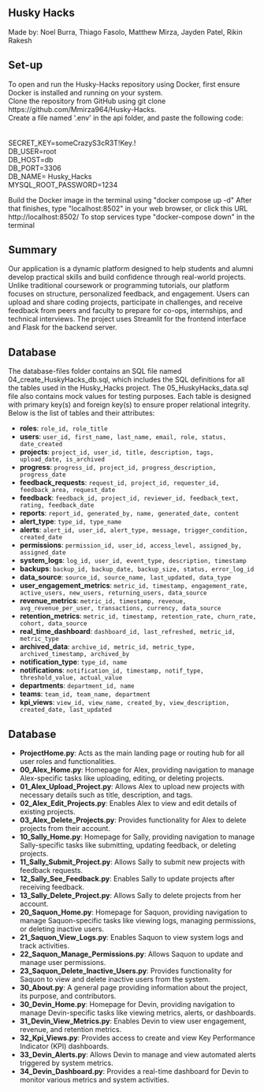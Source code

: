 ## Husky Hacks
Made by: Noel Burra, Thiago Fasolo, Matthew Mirza, Jayden Patel, Rikin Rakesh

## Set-up
<p>
To open and run the Husky-Hacks repository using Docker, first ensure Docker is installed and running on your system. <br>
Clone the repository from GitHub using git clone https://github.com/Mmirza964/Husky-Hacks.<br>
Create a file named '.env' in the api folder, and paste the following code:<br>
<br>
<br>
SECRET_KEY=someCrazyS3cR3T!Key.!<br>
DB_USER=root<br>
DB_HOST=db<br>
DB_PORT=3306<br>
DB_NAME= Husky_Hacks<br>
MYSQL_ROOT_PASSWORD=1234 <br>
</p>

Build the Docker image in the terminal using "docker compose up -d"
After that finishes, type "localhost:8502" in your web browser, or click this URL http://localhost:8502/
To stop services type "docker-compose down" in the terminal

## Summary

Our application is a dynamic platform designed to help students and alumni develop practical skills and build confidence through real-world projects. Unlike traditional coursework or programming tutorials, our platform focuses on structure, personalized feedback, and engagement. Users can upload and share coding projects, participate in challenges, and receive feedback from peers and faculty to prepare for co-ops, internships, and technical interviews. The project uses Streamlit for the frontend interface and Flask for the backend server.

## Database
<p>The database-files folder contains an SQL file named 04_create_HuskyHacks_db.sql, which includes the SQL definitions for all the tables used in the Husky_Hacks project. The 05_HuskyHacks_data.sql file also contains mock values for testing purposes. Each table is designed with primary key(s) and foreign key(s) to ensure proper relational integrity. Below is the list of tables and their attributes:

<ul>
  <li><strong>roles</strong>: <code>role_id, role_title</code></li>
  <li><strong>users</strong>: <code>user_id, first_name, last_name, email, role, status, date_created</code></li>
  <li><strong>projects</strong>: <code>project_id, user_id, title, description, tags, upload_date, is_archived</code></li>
  <li><strong>progress</strong>: <code>progress_id, project_id, progress_description, progress_date</code></li>
  <li><strong>feedback_requests</strong>: <code>request_id, project_id, requester_id, feedback_area, request_date</code></li>
  <li><strong>feedback</strong>: <code>feedback_id, project_id, reviewer_id, feedback_text, rating, feedback_date</code></li>
  <li><strong>reports</strong>: <code>report_id, generated_by, name, generated_date, content</code></li>
  <li><strong>alert_type</strong>: <code>type_id, type_name</code></li>
  <li><strong>alerts</strong>: <code>alert_id, user_id, alert_type, message, trigger_condition, created_date</code></li>
  <li><strong>permissions</strong>: <code>permission_id, user_id, access_level, assigned_by, assigned_date</code></li>
  <li><strong>system_logs</strong>: <code>log_id, user_id, event_type, description, timestamp</code></li>
  <li><strong>backups</strong>: <code>backup_id, backup_date, backup_size, status, error_log_id</code></li>
  <li><strong>data_source</strong>: <code>source_id, source_name, last_updated, data_type</code></li>
  <li><strong>user_engagement_metrics</strong>: <code>metric_id, timestamp, engagement_rate, active_users, new_users, returning_users, data_source</code></li>
  <li><strong>revenue_metrics</strong>: <code>metric_id, timestamp, revenue, avg_revenue_per_user, transactions, currency, data_source</code></li>
  <li><strong>retention_metrics</strong>: <code>metric_id, timestamp, retention_rate, churn_rate, cohort, data_source</code></li>
  <li><strong>real_time_dashboard</strong>: <code>dashboard_id, last_refreshed, metric_id, metric_type</code></li>
  <li><strong>archived_data</strong>: <code>archive_id, metric_id, metric_type, archived_timestamp, archived_by</code></li>
  <li><strong>notification_type</strong>: <code>type_id, name</code></li>
  <li><strong>notifications</strong>: <code>notification_id, timestamp, notif_type, threshold_value, actual_value</code></li>
  <li><strong>departments</strong>: <code>department_id, name</code></li>
  <li><strong>teams</strong>: <code>team_id, team_name, department</code></li>
  <li><strong>kpi_views</strong>: <code>view_id, view_name, created_by, view_description, created_date, last_updated</code></li>
</ul>


## Database
<ul>
  <li><strong>ProjectHome.py</strong>: Acts as the main landing page or routing hub for all user roles and functionalities.</li>
  <li><strong>00_Alex_Home.py</strong>: Homepage for Alex, providing navigation to manage Alex-specific tasks like uploading, editing, or deleting projects.</li>
  <li><strong>01_Alex_Upload_Project.py</strong>: Allows Alex to upload new projects with necessary details such as title, description, and tags.</li>
  <li><strong>02_Alex_Edit_Projects.py</strong>: Enables Alex to view and edit details of existing projects.</li>
  <li><strong>03_Alex_Delete_Projects.py</strong>: Provides functionality for Alex to delete projects from their account.</li>
  <li><strong>10_Sally_Home.py</strong>: Homepage for Sally, providing navigation to manage Sally-specific tasks like submitting, updating feedback, or deleting projects.</li>
  <li><strong>11_Sally_Submit_Project.py</strong>: Allows Sally to submit new projects with feedback requests.</li>
  <li><strong>12_Sally_See_Feedback.py</strong>: Enables Sally to update projects after receiving feedback.</li>
  <li><strong>13_Sally_Delete_Project.py</strong>: Allows Sally to delete projects from her account.</li>
  <li><strong>20_Saquon_Home.py</strong>: Homepage for Saquon, providing navigation to manage Saquon-specific tasks like viewing logs, managing permissions, or deleting inactive users.</li>
  <li><strong>21_Saquon_View_Logs.py</strong>: Enables Saquon to view system logs and track activities.</li>
  <li><strong>22_Saquon_Manage_Permissions.py</strong>: Allows Saquon to update and manage user permissions.</li>
  <li><strong>23_Saquon_Delete_Inactive_Users.py</strong>: Provides functionality for Saquon to view and delete inactive users from the system.</li>
  <li><strong>30_About.py</strong>: A general page providing information about the project, its purpose, and contributors.</li>
  <li><strong>30_Devin_Home.py</strong>: Homepage for Devin, providing navigation to manage Devin-specific tasks like viewing metrics, alerts, or dashboards.</li>
  <li><strong>31_Devin_View_Metrics.py</strong>: Enables Devin to view user engagement, revenue, and retention metrics.</li>
  <li><strong>32_Kpi_Views.py</strong>: Provides access to create and view Key Performance Indicator (KPI) dashboards.</li>
  <li><strong>33_Devin_Alerts.py</strong>: Allows Devin to manage and view automated alerts triggered by system metrics.</li>
  <li><strong>34_Devin_Dashboard.py</strong>: Provides a real-time dashboard for Devin to monitor various metrics and system activities.</li>
</ul>
